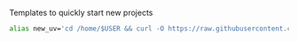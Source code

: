 Templates to quickly start new projects

```bash
alias new_uv='cd /home/$USER && curl -O https://raw.githubusercontent.com/elfrink1/setup/refs/heads/main/uv_project_setup.sh && bash uv_project_setup.sh && rm uv_project_setup.sh'
```